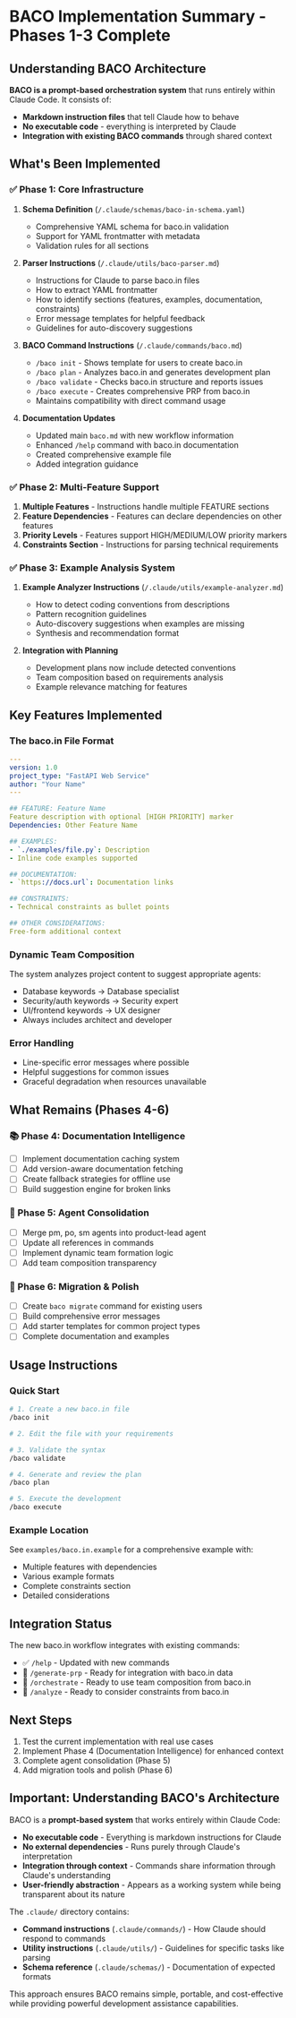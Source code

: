 # BACO Implementation Summary - Phases 1-3 Complete

## Understanding BACO Architecture

**BACO is a prompt-based orchestration system** that runs entirely within Claude Code. It consists of:
- **Markdown instruction files** that tell Claude how to behave
- **No executable code** - everything is interpreted by Claude
- **Integration with existing BACO commands** through shared context

## What's Been Implemented

### ✅ Phase 1: Core Infrastructure
1. **Schema Definition** (`/.claude/schemas/baco-in-schema.yaml`)
   - Comprehensive YAML schema for baco.in validation
   - Support for YAML frontmatter with metadata
   - Validation rules for all sections

2. **Parser Instructions** (`/.claude/utils/baco-parser.md`)
   - Instructions for Claude to parse baco.in files
   - How to extract YAML frontmatter
   - How to identify sections (features, examples, documentation, constraints)
   - Error message templates for helpful feedback
   - Guidelines for auto-discovery suggestions

3. **BACO Command Instructions** (`/.claude/commands/baco.md`)
   - `/baco init` - Shows template for users to create baco.in
   - `/baco plan` - Analyzes baco.in and generates development plan
   - `/baco validate` - Checks baco.in structure and reports issues
   - `/baco execute` - Creates comprehensive PRP from baco.in
   - Maintains compatibility with direct command usage

4. **Documentation Updates**
   - Updated main `baco.md` with new workflow information
   - Enhanced `/help` command with baco.in documentation
   - Created comprehensive example file
   - Added integration guidance

### ✅ Phase 2: Multi-Feature Support
1. **Multiple Features** - Instructions handle multiple FEATURE sections
2. **Feature Dependencies** - Features can declare dependencies on other features
3. **Priority Levels** - Features support HIGH/MEDIUM/LOW priority markers
4. **Constraints Section** - Instructions for parsing technical requirements

### ✅ Phase 3: Example Analysis System
1. **Example Analyzer Instructions** (`/.claude/utils/example-analyzer.md`)
   - How to detect coding conventions from descriptions
   - Pattern recognition guidelines
   - Auto-discovery suggestions when examples are missing
   - Synthesis and recommendation format

2. **Integration with Planning**
   - Development plans now include detected conventions
   - Team composition based on requirements analysis
   - Example relevance matching for features

## Key Features Implemented

### The baco.in File Format
```yaml
---
version: 1.0
project_type: "FastAPI Web Service"
author: "Your Name"
---

## FEATURE: Feature Name
Feature description with optional [HIGH PRIORITY] marker
Dependencies: Other Feature Name

## EXAMPLES:
- `./examples/file.py`: Description
- Inline code examples supported

## DOCUMENTATION:
- `https://docs.url`: Documentation links

## CONSTRAINTS:
- Technical constraints as bullet points

## OTHER CONSIDERATIONS:
Free-form additional context
```

### Dynamic Team Composition
The system analyzes project content to suggest appropriate agents:
- Database keywords → Database specialist
- Security/auth keywords → Security expert
- UI/frontend keywords → UX designer
- Always includes architect and developer

### Error Handling
- Line-specific error messages where possible
- Helpful suggestions for common issues
- Graceful degradation when resources unavailable

## What Remains (Phases 4-6)

### 📚 Phase 4: Documentation Intelligence
- [ ] Implement documentation caching system
- [ ] Add version-aware documentation fetching
- [ ] Create fallback strategies for offline use
- [ ] Build suggestion engine for broken links

### 👥 Phase 5: Agent Consolidation
- [ ] Merge pm, po, sm agents into product-lead agent
- [ ] Update all references in commands
- [ ] Implement dynamic team formation logic
- [ ] Add team composition transparency

### 🔧 Phase 6: Migration & Polish
- [ ] Create `baco migrate` command for existing users
- [ ] Build comprehensive error messages
- [ ] Add starter templates for common project types
- [ ] Complete documentation and examples

## Usage Instructions

### Quick Start
```bash
# 1. Create a new baco.in file
/baco init

# 2. Edit the file with your requirements

# 3. Validate the syntax
/baco validate

# 4. Generate and review the plan
/baco plan

# 5. Execute the development
/baco execute
```

### Example Location
See `examples/baco.in.example` for a comprehensive example with:
- Multiple features with dependencies
- Various example formats
- Complete constraints section
- Detailed considerations

## Integration Status

The new baco.in workflow integrates with existing commands:
- ✅ `/help` - Updated with new commands
- 🔄 `/generate-prp` - Ready for integration with baco.in data
- 🔄 `/orchestrate` - Ready to use team composition from baco.in
- 🔄 `/analyze` - Ready to consider constraints from baco.in

## Next Steps

1. Test the current implementation with real use cases
2. Implement Phase 4 (Documentation Intelligence) for enhanced context
3. Complete agent consolidation (Phase 5)
4. Add migration tools and polish (Phase 6)

## Important: Understanding BACO's Architecture

BACO is a **prompt-based system** that works entirely within Claude Code:

- **No executable code** - Everything is markdown instructions for Claude
- **No external dependencies** - Runs purely through Claude's interpretation
- **Integration through context** - Commands share information through Claude's understanding
- **User-friendly abstraction** - Appears as a working system while being transparent about its nature

The `.claude/` directory contains:
- **Command instructions** (`.claude/commands/`) - How Claude should respond to commands
- **Utility instructions** (`.claude/utils/`) - Guidelines for specific tasks like parsing
- **Schema reference** (`.claude/schemas/`) - Documentation of expected formats

This approach ensures BACO remains simple, portable, and cost-effective while providing powerful development assistance capabilities.